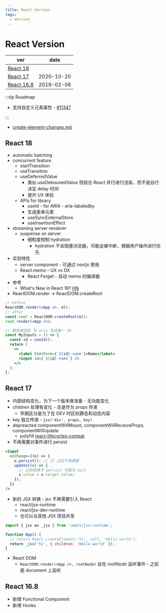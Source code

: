 ```yaml
---
title: React Version
tags:
  - Version
---
```


# React Version

| ver                      | date       |
| ------------------------ | ---------- |
| [React 18](#react-18)    |
| [React 17](#react-17)    | 2020-10-20 |
| [React 16.8](#react-168) | 2019-02-06 |

:::tip Roadmap

- 支持自定义元素属性 - [#11347](https://github.com/facebook/react/issues/11347)

:::

- [create-element-changes.md](https://github.com/reactjs/rfcs/blob/createlement-rfc/text/0000-create-element-changes.md)

## React 18

- automatic batching
- concurrent feature
  - startTransition
  - useTransition
  - useDeferredValue
    - 类似 useDebounedValue 但结合 React 并行进行渲染，而不是自行决定 delay 时间
    - 提升 UX 体验
  - APIs for library
    - useId - for ARIA - aria-labaledby
    - 生成表单元素
    - useSyncExternalStore
    - useInsertionEffect
- streaming server renderer
  - suspense on server
    - 细粒度控制 hydration
      - hydration 不会阻塞浏览器，可能会被中断，根据用户操作进行优先
- 实验特性
  - server component - 可通过 nextjs 使用
  - React.memo - UX vs DX
    - React Forget - 自动 memo 的编译器
- 参考
  - What's New in React 18? [HN](https://news.ycombinator.com/item?id=28696748)
- ReactDOM.render -> ReactDOM.createRoot

```jsx
// before
ReactDOM.render(<App />, el);
// after
const root = ReactDOM.createRoot(el);
root.render(<App />);

// 服务端渲染 为 aria 生成唯一 ID
const MyInputs = () => {
  const id = useId();
  return (
    <>
      <label htmlForm={`${id}-name`}>Name</label>
      <input id={`${id}-name`} />
    </>
  );
};
```

## React 17

- 内部结构变化，为下一个版本做准备 - 无功能变化
- children 处理有变化 - 总是作为 props 传递
  - 早期区分是为了在 DEV 时区别静态和动态内容
- key 独立传递 - `jsx('div', props, key)`
- depreacted componentWillMount, componentWillReceiveProps, componentWillUpdate
  - polyfill [react-lifecycles-compat](https://github.com/reactjs/react-lifecycles-compat)
- 不再需要对事件进行 persist

```jsx
<input
  onChange={(e) => {
    e.persist(); // 17 之后不再需要
    update((s) => {
      // 之前如果不 persist 可能为 null
      s.value = e.target.value;
    });
  }}
/>
```

- 新的 JSX 转换 - jsx 不再需要引入 React
  - react/jsx-runtime
  - react/jsx-dev-runtime
  - 也可以与其他 JSX 项目共享

```jsx
import { jsx as _jsx } from 'react/jsx-runtime';

function App() {
  // return React.createElement('h1', null, 'Hello world');
  return _jsx('h1', { children: 'Hello world' });
}
```

- React DOM
  - `ReactDOM.render(<App />, rootNode)` 会在 rootNode 监听事件 - 之前是 document 上监听

## React 16.8

- 新增 Functional Component
- 新增 Hooks
